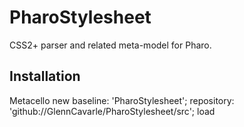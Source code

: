 # PharoStylesheet

CSS2+ parser and related meta-model for Pharo.

## Installation

Metacello new
   baseline: 'PharoStylesheet';
   repository: 'github://GlennCavarle/PharoStylesheet/src';
   load
